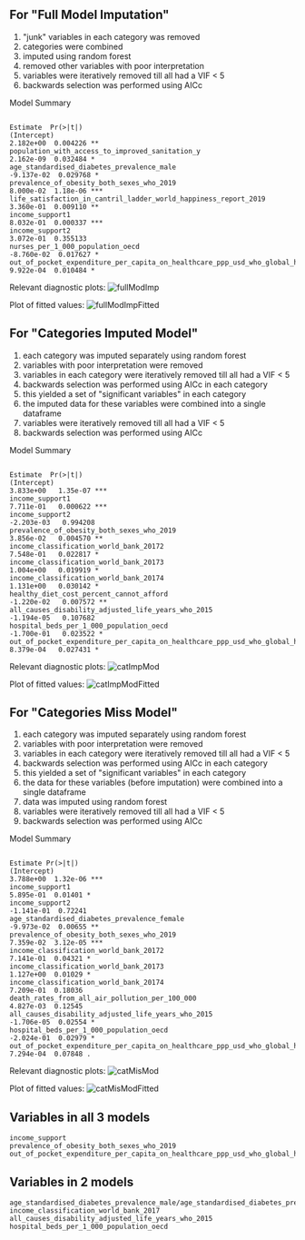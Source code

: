 ## For "Full Model Imputation"

1. "junk" variables in each category was removed
2. categories were combined
3. imputed using random forest
4. removed other variables with poor interpretation
4. variables were iteratively removed till all had a VIF < 5
5. backwards selection was performed using AICc

Model Summary
```
                                                                                           Estimate  Pr(>|t|)    
(Intercept)                                                                               2.182e+00  0.004226 ** 
population_with_access_to_improved_sanitation_y                                           2.162e-09  0.032484 *  
age_standardised_diabetes_prevalence_male                                                -9.137e-02  0.029768 *  
prevalence_of_obesity_both_sexes_who_2019                                                 8.000e-02  1.18e-06 ***
life_satisfaction_in_cantril_ladder_world_happiness_report_2019                           3.360e-01  0.009110 ** 
income_support1                                                                           8.032e-01  0.000337 ***
income_support2                                                                           3.072e-01  0.355133    
nurses_per_1_000_population_oecd                                                         -8.760e-02  0.017627 *  
out_of_pocket_expenditure_per_capita_on_healthcare_ppp_usd_who_global_health_expenditure  9.922e-04  0.010484 *  
```

Relevant diagnostic plots:
![fullModImp](fullModImp.png)

Plot of fitted values:
![fullModImpFitted](fullModImpFitted.png)

## For "Categories Imputed Model"
1. each category was imputed separately using random forest
2. variables with poor interpretation were removed
3. variables in each category were iteratively removed till all had a VIF < 5
4. backwards selection was performed using AICc in each category
5. this yielded a set of "significant variables" in each category
6. the imputed data for these variables were combined into a single dataframe
7. variables were iteratively removed till all had a VIF < 5
8. backwards selection was performed using AICc

Model Summary
```
                                                                                          Estimate  Pr(>|t|)    
(Intercept)                                                                               3.833e+00   1.35e-07 ***
income_support1                                                                           7.711e-01   0.000622 ***
income_support2                                                                          -2.203e-03   0.994208    
prevalence_of_obesity_both_sexes_who_2019                                                 3.856e-02   0.004570 ** 
income_classification_world_bank_20172                                                    7.548e-01   0.022817 *  
income_classification_world_bank_20173                                                    1.004e+00   0.019919 *  
income_classification_world_bank_20174                                                    1.131e+00   0.030142 *  
healthy_diet_cost_percent_cannot_afford                                                  -1.220e-02   0.007572 ** 
all_causes_disability_adjusted_life_years_who_2015                                       -1.194e-05   0.107682    
hospital_beds_per_1_000_population_oecd                                                  -1.700e-01   0.023522 *  
out_of_pocket_expenditure_per_capita_on_healthcare_ppp_usd_who_global_health_expenditure  8.379e-04   0.027431 *   
```

Relevant diagnostic plots:
![catImpMod](catImpMod.png)

Plot of fitted values:
![catImpModFitted](catImpModFitted.png)

## For "Categories Miss Model"
1. each category was imputed separately using random forest
2. variables with poor interpretation were removed
3. variables in each category were iteratively removed till all had a VIF < 5
4. backwards selection was performed using AICc in each category
5. this yielded a set of "significant variables" in each category
6. the data for these variables (before imputation) were combined into a single dataframe
7. data was imputed using random forest
8. variables were iteratively removed till all had a VIF < 5
9. backwards selection was performed using AICc

Model Summary
```
                                                                                            Estimate Pr(>|t|)    
(Intercept)                                                                               3.788e+00  1.32e-06 ***
income_support1                                                                           5.895e-01  0.01401 *  
income_support2                                                                          -1.141e-01  0.72241    
age_standardised_diabetes_prevalence_female                                              -9.973e-02  0.00655 ** 
prevalence_of_obesity_both_sexes_who_2019                                                 7.359e-02  3.12e-05 ***
income_classification_world_bank_20172                                                    7.141e-01  0.04321 *  
income_classification_world_bank_20173                                                    1.127e+00  0.01029 *  
income_classification_world_bank_20174                                                    7.209e-01  0.18036    
death_rates_from_all_air_pollution_per_100_000                                            4.827e-03  0.12545    
all_causes_disability_adjusted_life_years_who_2015                                       -1.706e-05  0.02554 *  
hospital_beds_per_1_000_population_oecd                                                  -2.024e-01  0.02979 *  
out_of_pocket_expenditure_per_capita_on_healthcare_ppp_usd_who_global_health_expenditure  7.294e-04  0.07848 .  
```

Relevant diagnostic plots:
![catMisMod](catMisMod.png)

Plot of fitted values:
![catMisModFitted](catMisModFitted.png)

## Variables in all 3 models
```
income_support
prevalence_of_obesity_both_sexes_who_2019
out_of_pocket_expenditure_per_capita_on_healthcare_ppp_usd_who_global_health_expenditure
```

## Variables in 2 models
```
age_standardised_diabetes_prevalence_male/age_standardised_diabetes_prevalence_female
income_classification_world_bank_2017
all_causes_disability_adjusted_life_years_who_2015
hospital_beds_per_1_000_population_oecd
```